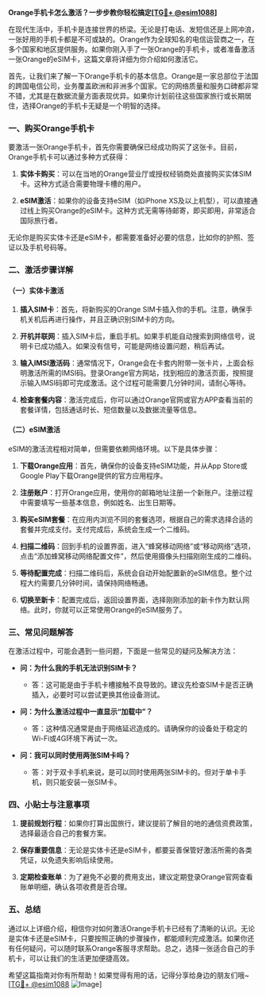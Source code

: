 **Orange手机卡怎么激活？一步步教你轻松搞定[[TG💪+ @esim1088](https://t.me/s/esim1088)]**

在现代生活中，手机卡是连接世界的桥梁。无论是打电话、发短信还是上网冲浪，一张好用的手机卡都是不可或缺的。Orange作为全球知名的电信运营商之一，在多个国家和地区提供服务。如果你刚入手了一张Orange的手机卡，或者准备激活一张Orange的eSIM卡，这篇文章将详细为你介绍如何激活它。

首先，让我们来了解一下Orange手机卡的基本信息。Orange是一家总部位于法国的跨国电信公司，业务覆盖欧洲和非洲多个国家。它的网络质量和服务口碑都非常不错，尤其是在数据流量方面表现优异。如果你计划前往这些国家旅行或长期居住，选择Orange的手机卡无疑是一个明智的选择。

### 一、购买Orange手机卡

要激活一张Orange手机卡，首先你需要确保已经成功购买了这张卡。目前，Orange手机卡可以通过多种方式获得：

1. **实体卡购买**：可以在当地的Orange营业厅或授权经销商处直接购买实体SIM卡。这种方式适合需要物理卡槽的用户。
   
2. **eSIM激活**：如果你的设备支持eSIM（如iPhone XS及以上机型），可以直接通过线上购买Orange的eSIM卡。这种方式无需等待邮寄，即买即用，非常适合国际旅行者。

无论你是购买实体卡还是eSIM卡，都需要准备好必要的信息，比如你的护照、签证以及手机号码等。

### 二、激活步骤详解

#### （一）实体卡激活

1. **插入SIM卡**：首先，将新购买的Orange SIM卡插入你的手机。注意，确保手机关机后再进行操作，并且正确识别SIM卡的方向。
   
2. **开机并联网**：插入SIM卡后，重启手机。如果手机能自动搜索到网络信号，说明卡已成功插入。如果没有信号，可能是网络设置问题，稍后再试。

3. **输入IMSI激活码**：通常情况下，Orange会在卡套内附带一张卡片，上面会标明激活所需的IMSI码。登录Orange官方网站，找到相应的激活页面，按照提示输入IMSI码即可完成激活。这个过程可能需要几分钟时间，请耐心等待。

4. **检查套餐内容**：激活完成后，你可以通过Orange官网或官方APP查看当前的套餐详情，包括通话时长、短信数量以及数据流量等信息。

#### （二）eSIM激活

eSIM的激活流程相对简单，但需要依赖网络环境。以下是具体步骤：

1. **下载Orange应用**：首先，确保你的设备支持eSIM功能，并从App Store或Google Play下载Orange提供的官方应用程序。

2. **注册账户**：打开Orange应用，使用你的邮箱地址注册一个新账户。注册过程中需要填写一些基本信息，例如姓名、出生日期等。

3. **购买eSIM套餐**：在应用内浏览不同的套餐选项，根据自己的需求选择合适的套餐并完成支付。支付完成后，系统会生成一个二维码。

4. **扫描二维码**：回到手机的设置界面，进入“蜂窝移动网络”或“移动网络”选项，点击“添加蜂窝移动网络配置文件”，然后使用摄像头扫描刚刚生成的二维码。

5. **等待配置完成**：扫描二维码后，系统会自动开始配置新的eSIM信息。整个过程大约需要几分钟时间，请保持网络畅通。

6. **切换至新卡**：配置完成后，返回设置界面，选择刚刚添加的新卡作为默认网络。此时，你就可以正常使用Orange的eSIM服务了。

### 三、常见问题解答

在激活过程中，可能会遇到一些问题，下面是一些常见的疑问及解决方法：

- **问：为什么我的手机无法识别SIM卡？**
  - 答：这可能是由于手机卡槽接触不良导致的。建议先检查SIM卡是否正确插入，必要时可以尝试更换其他设备测试。

- **问：为什么激活过程中一直显示“加载中”？**
  - 答：这种情况通常是由于网络延迟造成的。请确保你的设备处于稳定的Wi-Fi或4G环境下再试一次。

- **问：我可以同时使用两张SIM卡吗？**
  - 答：对于双卡手机来说，是可以同时使用两张SIM卡的。但对于单卡手机，则只能安装一张SIM卡。

### 四、小贴士与注意事项

1. **提前规划行程**：如果你打算出国旅行，建议提前了解目的地的通信资费政策，选择最适合自己的套餐方案。
   
2. **保存重要信息**：无论是实体卡还是eSIM卡，都要妥善保管好激活所需的各类凭证，以免遗失影响后续使用。

3. **定期检查账单**：为了避免不必要的费用支出，建议定期登录Orange官网查看账单明细，确认各项收费是否合理。

### 五、总结

通过以上详细介绍，相信你对如何激活Orange手机卡已经有了清晰的认识。无论是实体卡还是eSIM卡，只要按照正确的步骤操作，都能顺利完成激活。如果你还有任何疑问，可以随时联系Orange客服寻求帮助。总之，选择一张适合自己的手机卡，可以让我们的生活更加便捷高效。

希望这篇指南对你有所帮助！如果觉得有用的话，记得分享给身边的朋友们哦~ [[TG💪+ @esim1088](https://t.me/s/esim1088) ![Image](https://i.postimg.cc/4NQfJmqS/Snipaste-2025-05-13-00-14-12.png)]